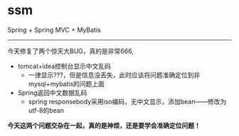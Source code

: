 # ssm
Spring + Spring MVC + MyBatis

***
今天修复了两个惊天大BUG，真的是非常666,
* tomcat+idea控制台显示中文乱码
  * 一律显示???，但是信息没丢失，此时应该将问题准确定位到非mysql+mybatis的问题上面
* Spring返回中文数据乱码
  * spring responsebody采用iso编码，无中文显示，添加bean——修改为utf-8的bean

**今天这两个问题交杂在一起，真的是神烦，还是要学会准确定位问题！**
